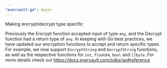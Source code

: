 ```yaml
---
"evervault-go": major
---
```


Making encrypt/decrypt type specific

Previously the Encrypt function accepted input of type `any`, and the Decrypt function had a return type of `any`. In keeping with Go best practices, we have updated our encryption functions to accept and return specific types. For example, we now support `EncryptString` and `DecryptString` functions, as well as the respective functions for `int`, `float64`, `bool` and `[]byte`. For more details check out https://docs.evervault.com/sdks/go#reference